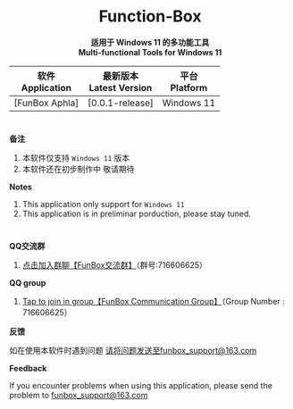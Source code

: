 <div align="center">
  
# Function-Box

**适用于 Windows 11 的多功能工具**                                        
**Multi-functional Tools for Windows 11**

| 软件</br>Application | 最新版本</br>Latest Version | 平台</br>Platform |
| :-: | :-: | :-: |
| [FunBox Aphla] | [0.0.1-release] | Windows 11 |

</div>

#               

**备注**

1.  <span id="ref2">本软件仅支持 `Windows 11` 版本</span>
2.  <span id="ref2">本软件还在初步制作中 敬请期待</span>

**Notes**

1. <span id="ref1_en">This application only support for `Windows 11`</span>
2. <span id="ref2_en">This application is in preliminar porduction, please stay tuned.</span>

#          

**QQ交流群**

 1. <span id="ref1">[点击加入群聊【FunBox交流群】](https://qm.qq.com/cgi-bin/qm/qr?k=jwCZyFnvFKy6eEf8tmZnsLqA-rrc0EcC&authKey=OPsPPRiQoBkAXBqNeylFejhp7CpX10VU00RNpWkjmmQgtggR0Pe00L8gLESqLmCL&noverify=0)（群号:716606625）

**QQ group**

1. <span id="ref1_en">[Tap to join in group【FunBox Communication Group】](https://qm.qq.com/cgi-bin/qm/qr?k=jwCZyFnvFKy6eEf8tmZnsLqA-rrc0EcC&authKey=OPsPPRiQoBkAXBqNeylFejhp7CpX10VU00RNpWkjmmQgtggR0Pe00L8gLESqLmCL&noverify=0)（Group Number : 716606625）
  
**反馈**

如在使用本软件时遇到问题 请将问题发送至funbox_support@163.com

**Feedback**

If you encounter problems when using this application, please send the problem to funbox_support@163.com
